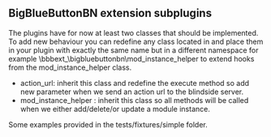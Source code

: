 ## BigBlueButtonBN extension subplugins

The plugins have for now at least two classes that should be implemented. To add new behaviour you can redefine any class located in
and place them in your plugin with exactly the same name but in a different namespace for example \\bbbext_<YOUREXTENSION>\\bigbluebuttonbn\\mod_instance_helper to
extend hooks from the mod_instance_helper class.
* action_url: inherit this class and redefine the execute method so add new parameter when we send an action url to the blindside server.
* mod_instance_helper : inherit this class so all methods will be called when we either add/delete/or update a module instance.

Some examples provided in the tests/fixtures/simple folder.
